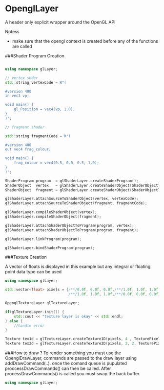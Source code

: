 # OpenglLayer

A header only explicit wrapper around the OpenGL API

Notess
- make sure that the opengl context is created before any of the functions are called

###Shader Program Creation
```cpp

using namespace glLayer;

// vertex shder
std::string vertexCode = R"(

#version 400
in vec3 vp;

void main() {
    gl_Position = vec4(vp, 1.0);
}
)";

// fragment shader

std::string fragmentCode = R"(

#version 400
out vec4 frag_colour;

void main() {
    frag_colour = vec4(0.5, 0.0, 0.5, 1.0);
}
)";

ShaderProgram program  = glShaderLayer.createShaderProgram();
ShaderObject  vertex   = glShaderLayer.createShaderObject(ShaderObjectType::VERTEX_SHADER);
ShaderObject  fragment = glShaderLayer.createShaderObject(ShaderObjectType::FRAGMENT_SHADER);

glShaderLayer.attachSourceToShaderObject(vertex, vertexCode);
glShaderLayer.attachSourceToShaderObject(fragment, fragmentCode);

glShaderLayer.compileShaderObject(vertex);
glShaderLayer.compileShaderObject(fragment);

glShaderLayer.attachShaderObjectToProgram(program, vertex);
glShaderLayer.attachShaderObjectToProgram(program, fragment);

glShaderLayer.linkProgram(program);

glShaderLayer.bindShaderProgram(program);
```

###Texture Creation

A vector of floats is displayed in this example but any integral or floating point data type can be used

```cpp
using namespace glLayer;

std::vector<float> pixels = {/**/0.0f, 0.0f, 0.0f,/**/1.0f, 1.0f, 1.0f,
                             /**/1.0f, 1.0f, 1.0f,/**/0.0f, 0.0f, 0.0f};

OpenglTextureLayer glTextureLayer;

if(glTextureLayer.init()) {
    std::cout << "texture layer is okay" << std::endl;
} else {
    //handle error
}

Texture tex1d = glTextureLayer.createTexture1D(pixels, 4 , TexturePixelFormat::RGB, TextureWrapMode::CLAMP_TO_EDGE);
Texture tex2d = glTextureLayer.createTexture2D(pixels, 2, 2, TexturePixelFormat::RGB, TextureWrapMode::REPEAT, TextureWrapMode::REPEAT);

```

###How to draw ?
To render something you must use the OpenglDrawLayer, commands are passed to the draw layer using 
addDrawCommand(..). once the comand queue is pupulated proccessDrawCommands() can then be called.
After processDrawCommands() is called you must swap the back buffer.
```cpp
using namespace glLayer;
```
